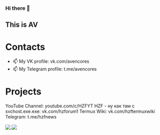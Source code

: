 ### Hi there 👋
## This is AV


# Contacts
- 📫 My VK profile: vk.com/avencores
- 📫 My Telegram profile: t.me/avencores

# Projects
YouTube Channel: youtube.com/c/HZFYT
HZF - ну как там с svchost.exe.exe: vk.com/hzforum1
Termux Wiki: vk.com/hzftermuxwiki
Telegram: t.me/hzfnews


<a href="https://github.com/AbirAhsan?tab=repositories">
  <img align="center" src="https://github-readme-stats.anuraghazra1.vercel.app/api/top-langs/?username=AvenCores&theme=dark&hide_langs_below=0&title_color=FFF" />
</a>
<a href="https://github.com/AbirAhsan">
  <img align="center" src="https://github-readme-stats.anuraghazra1.vercel.app/api?username=AvenCore&show_icons=false&theme=vision-friendly-dark&line_height=40&title_color=fff&count_private=true"
</a>
